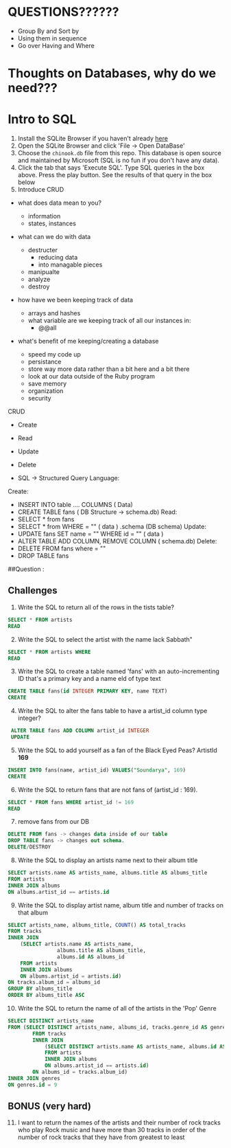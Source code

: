 # QUESTIONS??????
- Group By and Sort by
- Using them in sequence
- Go over Having and Where

# Thoughts on Databases, why do we need???

# Intro to SQL
1. Install the SQLite Browser if you haven't already [here](http://sqlitebrowser.org/)
2. Open the SQLite Browser and click 'File -> Open DataBase'
3. Choose the `chinook.db` file from this repo. This database is open source and maintained by Microsoft (SQL is no fun if you don't have any data).
4. Click the tab that says 'Execute SQL'. Type SQL queries in the box above. Press the play button. See the results of that query in the box below
5. Introduce CRUD

- what does data mean to you?
	- information
	- states, instances
- what can we do with data
	- destructer
		- reducing data
		- into managable pieces
	- manipualte
	- analyze
	- destroy

- how have we been keeping track of data
	- arrays and hashes
	- what variable are we keeping track of all our instances in:
		- @@all

- what's benefit of me keeping/creating a database
	- speed my code up
	- persistance
	- store way more data rather than a bit here and a bit there
	- look at our data outside of the Ruby program
	- save memory
	- organization
	- security

CRUD
- Create 
- Read
- Update
- Delete

- SQL -> Structured Query Language:

Create:
- INSERT INTO table .... COLUMNS ( Data)
- CREATE TABLE fans ( DB Structure -> schema.db)
Read: 
- SELECT * from fans 
- SELECT * from WHERE = "" ( data )
.schema (DB schema)
Update: 
- UPDATE fans SET name = "" WHERE id = "" ( data )
- ALTER TABLE ADD COLUMN, REMOVE COLUMN ( schema.db)
Delete:
- DELETE FROM fans where = ""
- DROP TABLE fans

##Question :

## Challenges
1. Write the SQL to return all of the rows in the tists table?
```sql
SELECT * FROM artists
READ
```

2. Write the SQL to select the artist with the name lack Sabbath"
```sql
SELECT * FROM artists WHERE 
READ
```

3. Write the SQL to create a table named 'fans' with an auto-incrementing ID that's a primary key and a name eld of type text
```sql
CREATE TABLE fans(id INTEGER PRIMARY KEY, name TEXT)
CREATE
```

4. Write the SQL to alter the fans table to have a artist_id column type integer?
```sql
 ALTER TABLE fans ADD COLUMN artist_id INTEGER 
 UPDATE
```

5. Write the SQL to add yourself as a fan of the Black Eyed Peas? ArtistId **169**
```sql
INSERT INTO fans(name, artist_id) VALUES("Soundarya", 169)
CREATE
```

6. Write the SQL to return fans that are not fans of (artist_id : 169).
```sql
SELECT * FROM fans WHERE artist_id != 169
READ
```

7. remove fans from our DB
```sql
DELETE FROM fans -> changes data inside of our table
DROP TABLE fans -> changes out schema.
DELETE/DESTROY
```

8. Write the SQL to display an artists name next to their album title
```sql
SELECT artists.name AS artists_name, albums.title AS albums_title
FROM artists
INNER JOIN albums
ON albums.artist_id == artists.id
```

9. Write the SQL to display artist name, album title and number of tracks on that album
```sql
SELECT artists_name, albums_title, COUNT() AS total_tracks
FROM tracks 
INNER JOIN 
	(SELECT artists.name AS artists_name, 
				albums.title AS albums_title, 
				albums.id AS albums_id
	FROM artists
	INNER JOIN albums
	ON albums.artist_id = artists.id)
ON tracks.album_id = albums_id
GROUP BY albums_title
ORDER BY albums_title ASC
```

10. Write the SQL to return the name of all of the artists in the 'Pop' Genre
```sql
SELECT DISTINCT artists_name
FROM (SELECT DISTINCT artists_name, albums_id, tracks.genre_id AS genre_id 
		FROM tracks 
		INNER JOIN 
			(SELECT DISTINCT artists.name AS artists_name, albums.id AS albums_id 
			FROM artists
			INNER JOIN albums
			ON albums.artist_id == artists.id)
		ON albums_id = tracks.album_id)
INNER JOIN genres
ON genres.id = 9
```

## BONUS (very hard)

11. I want to return the names of the artists and their number of rock tracks
    who play Rock music
    and have more than 30 tracks
    in order of the number of rock tracks that they have
    from greatest to least
```sql
```

